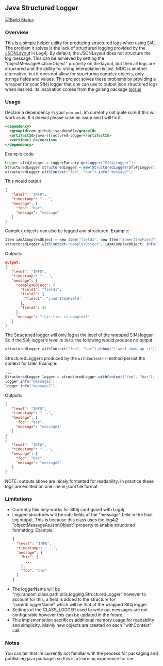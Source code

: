 ## Java Structured Logger

[![Build Status](https://travis-ci.com/jsanders67/java-structured-logger.svg?branch=master)](https://travis-ci.com/jsanders67/java-structured-logger)

### Overview

This is a simple helper utility for producing structured logs when using Sl4j. The problem it solves is the lack of structured logging provided by the [JSONLayout](https://logging.apache.org/log4j/2.x/manual/layouts.html#JSONLayout) in Log4j. By default, the JSONLayout does not structure the log message. This can be achieved by setting the "objectMessageAsJsonObject" property on the layout, but then all logs are structured and the ability for string interpolation is lost. MDC is another alternative, but it does not allow for structuring complex objects, only strings fields and values. This project solves these problems by providing a wrapper for your Slf4j logger that one can use to output json structured logs when desired. Its inspiration comes from the golang package [logrus](https://github.com/sirupsen/logrus)

### Usage
Declare a dependency in your `pom.xml`. Im currently not quite sure if this will work as is. If it doesnt please raise an issue and I will fix it.
```xml
<dependency>
  <groupId>com.github.jsanders67</groupId>
  <artifactId>java-structured-logger</artifactId>
  <version>1.0</version>
</dependency>
```

Example code:

```java
Logger slf4jLogger = LoggerFactory.getLogger("Sfl4jLogger");
StructuredLogger structuredLogger = new StructuredLogger(Sfl4jLogger);
structuredLogger.withContext("foo", "bar").info("message"); 
```
This would output

```json
{
   "level": "INFO",
   "timestamp": "...",
   "message": {
     "foo": "bar",
     "message": "message"
   }
}
```

Complex objects can also be logged and structured. Example:

```java
Item iAmAComplexObject = new Item("field1", new Item("innerItemField"), 42);
structuredLogger.withContext("complexObject", iAmAComplexObject).info("this line is complex!"); 
```

Outputs:

```json
output:
{
   "level": "INFO",
   "timestamp": "...",
   "message": {
     "complexObject": {
       "field1": "field1",
       "field2": {
         "field1": "innerItemField"
       },
       "field3": 42
     },
     "message": "this line is complex!"
   }
}
```

The Structured logger will only log at the level of the wrapped Slf4j logger. So if the Sl4j logger's level is `INFO`, the following would produce no output

```java
structuredLogger.withContext("foo", "bar").debug("i wont show up :)"); 
```

StructuredLoggers produced by the `withContext()` method persist the context for later. Example:

```java
...
StructuredLogger logger = structuredLogger.withContext("foo", "bar");
logger.info("message1");
logger.info("message2");
```

Outputs:

```json
{
   "level": "INFO",
   "timestamp": "...",
   "message": {
     "foo": "bar",
     "message": "message1"
   }
}
{
   "level": "INFO",
   "timestamp": "...",
   "message": {
     "foo": "bar",
     "message": "message2"
   }
}
```

NOTE: outputs above are nicely formatted for readability. In practice these logs are emitted on one line in jsonl file format.


### Limitations
* Currently this only works for Slf4j configured with Log4j.
* Logged structures will be sub-fields of the "message" field in the final log output. This is because
  this class uses the log4j2 "objectMessageAsJsonObject" property to enable structured formatting. Example:
  ```json
  {
    "level": "INFO",
    "timestamp": "...",
    "message": {
      "biz": {
        ...
      },
      "foo": "bar"
    }
  }
  ```
* The loggerName will be "my.random.class.path.utils.logging.StructuredLogger" however to account
  for this, a field is added to the structure for "parentLoggerName" which will be that of the wrapped Slf4j logger
* Settings of the CLASS_LOGGER used to write out messages are not configurable however this can be updated in the
  future.
* This implementation sacrifices additional memory usage for readability and simplicity. Mainly new
  objects are created on each "withContext" call.

### Notes
You can tell that Im currently not familiar with the process for packaging and publishing java packages so this is a learning experience for me